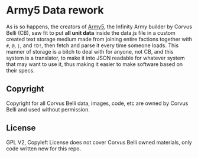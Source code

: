 # Army5 Data rework

As is so happens, the creators of [Army5](http://www.infinitythegame.com/army/), the Infinity Army builder by Corvus Belli (CB), saw fit to put __all unit data__ inside the data.js file in a custom created text storage medium made from joining entire factions together with `#`, `@`, `|`, and `!D!`, then fetch and parse it every time someone loads. This manner of storage is a bitch to deal with for anyone, not CB, and this system is a translator, to make it into JSON readable for whatever system that may want to use it, thus making it easier to make software based on their specs.

## Copyright

Copyright for all Corvus Belli data, images, code, etc are owned by Corvus Belli and used without permission. 

## License

GPL V2, Copyleft
License does not cover Corvus Belli owned materials, only code written new for this repo.